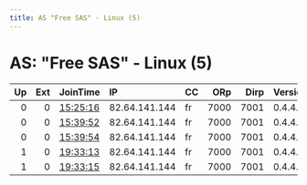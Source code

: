 ```yaml
---
title: AS "Free SAS" - Linux (5)
---
```


# AS: "Free SAS" - Linux (5)

|   Up |   Ext | JoinTime                                                                                            | IP            | CC   |   ORp |   Dirp | Version   | Contact       | Nickname   |   eFamMembers |
|-----:|------:|:----------------------------------------------------------------------------------------------------|:--------------|:-----|------:|-------:|:----------|:--------------|:-----------|--------------:|
|    0 |     0 | [15:25:16](https://metrics.torproject.org/rs.html#details/0C6A7AF5BDA365DE3DCEE4731650FEF86235446D) | 82.64.141.144 | fr   |  7000 |   7001 | 0.4.4.5   | 82.64.141.144 | Unnamed    |             1 |
|    0 |     0 | [15:39:52](https://metrics.torproject.org/rs.html#details/242A4B4B1DE6BF25111478CF506C2AD12ADF05BF) | 82.64.141.144 | fr   |  7000 |   7001 | 0.4.4.5   | 82.64.141.144 | Unnamed    |             1 |
|    0 |     0 | [15:39:54](https://metrics.torproject.org/rs.html#details/11F55443F85175A6781C9ACF4C23FCC5D5F0AC6D) | 82.64.141.144 | fr   |  7000 |   7001 | 0.4.4.5   | 82.64.141.144 | Unnamed    |             1 |
|    1 |     0 | [19:33:13](https://metrics.torproject.org/rs.html#details/6786E1036209E609AEBA2C23A676521D5E960788) | 82.64.141.144 | fr   |  7000 |   7001 | 0.4.4.5   | 82.64.141.144 | Unnamed    |             1 |
|    1 |     0 | [19:33:15](https://metrics.torproject.org/rs.html#details/EB930BD12907F82798FD28BCF278BB06C1936B2B) | 82.64.141.144 | fr   |  7000 |   7001 | 0.4.4.5   | 82.64.141.144 | Unnamed    |             1 |
